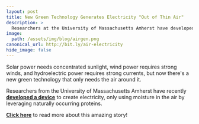 ```yaml
---
layout: post
title: New Green Technology Generates Electricity "Out of Thin Air"
description: >
  Researchers at the University of Massachusetts Amherst have developed a device called Air-gen that generates electricity using water vapor.
image:  
  path: /assets/img/blog/airgen.png
canonical_url: http://bit.ly/air-electricity
hide_image: false
---
```


Solar power needs concentrated sunlight, wind power requires strong winds, and hydroelectric power requires strong currents, but now there's a new green technology that only needs the air around it. 

Researchers from the University of Massachusetts Amherst have recently [**developed a device**](https://www.nature.com/articles/s41586-020-2010-9) to create electricity, only using moisture in the air by leveraging naturally occurring proteins.

[**Click here**](http://bit.ly/air-electricity) to read more about this amazing story!
